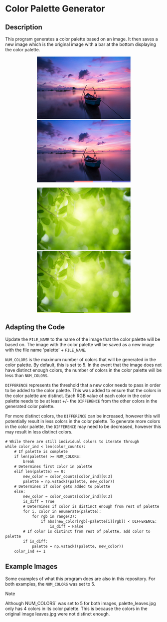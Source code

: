 # Color Palette Generator
## Description
This program generates a color palette based on an image.
It then saves a new image which is the original image with a bar at the bottom displaying the color palette.


<div class="row">
    <p align="center">
        <img src="/example.png" width="300" height="200"/>
        <img src="/palette_example.png" width="300" height="200"/>
    </p>
</div>

<div class="row">
    <p align="center">
        <img src="/leaves.jpg" width="300" height="200"/>
        <img src="/palette_leaves.jpg" width="300" height="200"/>
    </p>
</div>


## Adapting the Code
Update the `FILE_NAME` to the name of the image that the color palette will be based on. 
The image with the color palette will be saved as a new image with the file name 'palette' + `FILE_NAME`.

`NUM_COLORS` is the maximum number of colors that will be generated in the color palette. By default, this is set to 5. 
In the event that the image does not have distinct enough colors, the number of colors in the color palette will be less than `NUM_COLORS`.

`DIFFERENCE` represents the threshold that a new color needs to pass in order to be added to the color palette.
This was added to ensure that the colors in the color palette are distinct.
Each RGB value of each color in the color palette needs to be at least +/- the `DIFFERENCE` from the other colors in the generated color palette.

For more distinct colors, the `DIFFERENCE` can be increased, however this will potentially result in less colors in the color palette.
To generate more colors in the color palette, the `DIFFERENCE` may need to be decreased, however this may result in less distinct colors.

```
# While there are still individual colors to iterate through
while color_ind < len(color_counts):
    # If palette is complete
    if len(palette) >= NUM_COLORS:
        break
    # Determines first color in palette
    elif len(palette) == 0:
        new_color = color_counts[color_ind][0:3]
        palette = np.vstack((palette, new_color))
    # Determines if color gets added to palette
    else:
        new_color = color_counts[color_ind][0:3]
        is_diff = True
        # Determines if color is distinct enough from rest of palette
        for i, color in enumerate(palette):
            for rgb in range(3):
                if abs(new_color[rgb]-palette[i][rgb]) < DIFFERENCE:
                    is_diff = False
        # If color is distinct from rest of palette, add color to palette
        if is_diff:
            palette = np.vstack((palette, new_color))
    color_ind += 1
```

## Example Images
Some examples of what this program does are also in this repository.
For both examples, the `NUM_COLORS` was set to 5.
> [!NOTE]
> Although NUM_COLORS` was set to 5 for both images, palette_leaves.jpg only has 4 colors in its color palette.
> This is because the colors in the original image leaves.jpg were not distinct enough.

